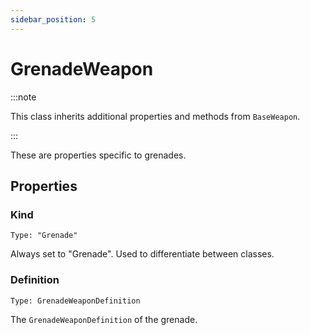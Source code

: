 ```yaml
---
sidebar_position: 5
---
```


# GrenadeWeapon

:::note

This class inherits additional properties and methods from `BaseWeapon`.

:::

These are properties specific to grenades.

## Properties

### Kind

`Type: "Grenade"`

Always set to "Grenade". Used to differentiate between classes.

### Definition

`Type: GrenadeWeaponDefinition`

The `GrenadeWeaponDefinition` of the grenade.